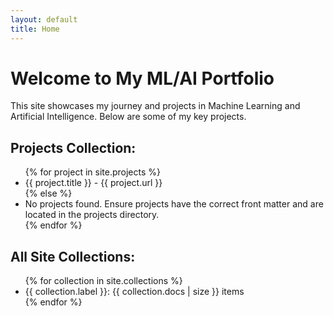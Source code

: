 ```yaml
---
layout: default
title: Home
---
```


# Welcome to My ML/AI Portfolio

This site showcases my journey and projects in Machine Learning and Artificial Intelligence. Below are some of my key projects.

<h2>Projects Collection:</h2>
<ul>
{% for project in site.projects %}
  <li>{{ project.title }} - {{ project.url }}</li>
{% else %}
  <li>No projects found. Ensure projects have the correct front matter and are located in the projects directory.</li>
{% endfor %}
</ul>

<h2>All Site Collections:</h2>
<ul>
{% for collection in site.collections %}
  <li>{{ collection.label }}: {{ collection.docs | size }} items</li>
{% endfor %}
</ul>
